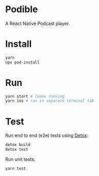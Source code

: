 # Podible

A React Native Podcast player.

# Install

```bash
yarn
npx pod-install
```

# Run

```bash
yarn start # leave running
yarn ios # run in separate terminal tab
```

# Test

Run end to end (e2e) tests using [Detox](https://github.com/wix/Detox):

```bash
detox build
detox test
```

Run unit tests:

```bash
yarn test
```
